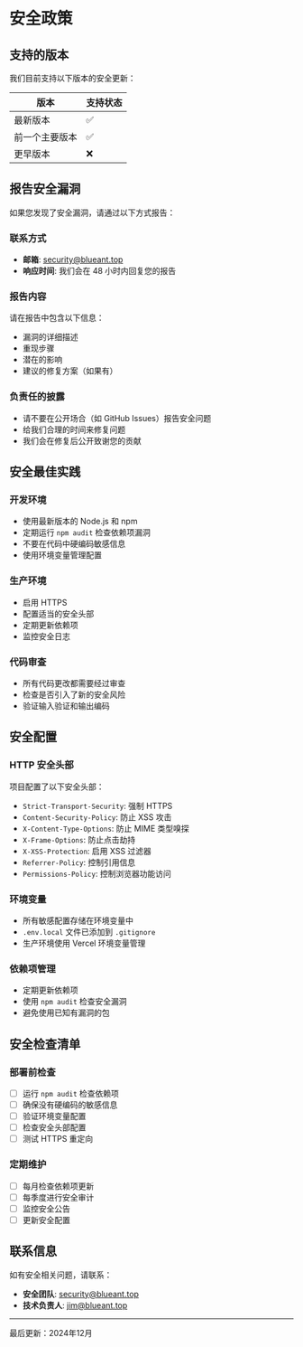 # 安全政策

## 支持的版本

我们目前支持以下版本的安全更新：

| 版本 | 支持状态 |
| --- | --- |
| 最新版本 | ✅ |
| 前一个主要版本 | ✅ |
| 更早版本 | ❌ |

## 报告安全漏洞

如果您发现了安全漏洞，请通过以下方式报告：

### 联系方式
- **邮箱**: security@blueant.top
- **响应时间**: 我们会在 48 小时内回复您的报告

### 报告内容
请在报告中包含以下信息：
- 漏洞的详细描述
- 重现步骤
- 潜在的影响
- 建议的修复方案（如果有）

### 负责任的披露
- 请不要在公开场合（如 GitHub Issues）报告安全问题
- 给我们合理的时间来修复问题
- 我们会在修复后公开致谢您的贡献

## 安全最佳实践

### 开发环境
- 使用最新版本的 Node.js 和 npm
- 定期运行 `npm audit` 检查依赖项漏洞
- 不要在代码中硬编码敏感信息
- 使用环境变量管理配置

### 生产环境
- 启用 HTTPS
- 配置适当的安全头部
- 定期更新依赖项
- 监控安全日志

### 代码审查
- 所有代码更改都需要经过审查
- 检查是否引入了新的安全风险
- 验证输入验证和输出编码

## 安全配置

### HTTP 安全头部
项目配置了以下安全头部：
- `Strict-Transport-Security`: 强制 HTTPS
- `Content-Security-Policy`: 防止 XSS 攻击
- `X-Content-Type-Options`: 防止 MIME 类型嗅探
- `X-Frame-Options`: 防止点击劫持
- `X-XSS-Protection`: 启用 XSS 过滤器
- `Referrer-Policy`: 控制引用信息
- `Permissions-Policy`: 控制浏览器功能访问

### 环境变量
- 所有敏感配置存储在环境变量中
- `.env.local` 文件已添加到 `.gitignore`
- 生产环境使用 Vercel 环境变量管理

### 依赖项管理
- 定期更新依赖项
- 使用 `npm audit` 检查安全漏洞
- 避免使用已知有漏洞的包

## 安全检查清单

### 部署前检查
- [ ] 运行 `npm audit` 检查依赖项
- [ ] 确保没有硬编码的敏感信息
- [ ] 验证环境变量配置
- [ ] 检查安全头部配置
- [ ] 测试 HTTPS 重定向

### 定期维护
- [ ] 每月检查依赖项更新
- [ ] 每季度进行安全审计
- [ ] 监控安全公告
- [ ] 更新安全配置

## 联系信息

如有安全相关问题，请联系：
- **安全团队**: security@blueant.top
- **技术负责人**: jim@blueant.top

---

最后更新：2024年12月